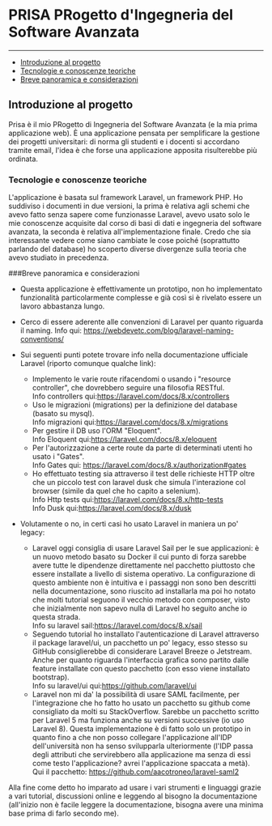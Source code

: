# PRISA PRogetto d'Ingegneria del Software Avanzata

---

- [Introduzione al progetto](#section-1)
- [Tecnologie e conoscenze teoriche](#section-2)
- [Breve panoramica e considerazioni](#section-3)

<a name="section-1"></a>
## Introduzione al progetto

Prisa è il mio PRogetto di Ingegneria del Software Avanzata (e la mia prima applicazione web).
È una applicazione pensata per semplificare la gestione dei progetti universitari: di norma gli studenti e i docenti si accordano tramite email, l'idea è che forse una applicazione apposita risulterebbe più ordinata.

<a name="section-2"></a>
### Tecnologie e conoscenze teoriche
L'applicazione è basata sul framework Laravel, un framework PHP.
Ho suddiviso i documenti in due versioni, la prima è relativa agli schemi che avevo fatto senza sapere come funzionasse Laravel, avevo usato solo le mie conoscenze acquisite dal corso di basi di dati e ingegneria del software avanzata, la seconda è relativa all'implementazione finale.
Credo che sia interessante vedere come siano cambiate le cose poiché (soprattutto parlando del database) ho scoperto diverse divergenze sulla teoria che avevo studiato in precedenza.

<a name="section-3"></a>
###Breve panoramica e considerazioni
- Questa applicazione è effettivamente un prototipo, non ho implementato funzionalità particolarmente complesse e già così si è rivelato essere un lavoro abbastanza lungo.
- Cerco di essere aderente alle convenzioni di Laravel per quanto riguarda il naming. 
Info qui: https://webdevetc.com/blog/laravel-naming-conventions/
- Sui seguenti punti potete trovare info nella documentazione ufficiale Laravel (riporto comunque qualche link):
    - Implemento le varie route rifacendomi o usando i "resource controller", che dovrebbero seguire una filosofia RESTful.  
    Info controllers qui:https://laravel.com/docs/8.x/controllers
    - Uso le migrazioni (migrations) per la definizione del database (basato su mysql).  
    Info migrazioni qui:https://laravel.com/docs/8.x/migrations
    - Per gestire il DB uso l'ORM "Eloquent".  
    Info Eloquent qui:https://laravel.com/docs/8.x/eloquent
    - Per l'autorizzazione a certe route da parte di determinati utenti ho usato i "Gates".    
    Info Gates qui: https://laravel.com/docs/8.x/authorization#gates
    - Ho effettuato testing sia attraverso il test delle richieste HTTP oltre che un piccolo test con laravel dusk che simula l'interazione col browser (simile da quel che ho capito a selenium).  
    Info Http tests qui:https://laravel.com/docs/8.x/http-tests  
    Info Dusk qui:https://laravel.com/docs/8.x/dusk  

- Volutamente o no, in certi casi ho usato Laravel in maniera un po' legacy:
    - Laravel oggi consiglia di usare Laravel Sail per le sue applicazioni: è un nuovo metodo basato su Docker il cui punto di forza sarebbe avere tutte le dipendenze direttamente nel pacchetto piuttosto che essere installate a livello di sistema operativo. La configurazione di questo ambiente non è intuitiva e i passaggi non sono ben descritti nella documentazione, sono riuscito ad installarla ma poi ho notato che molti tutorial seguono il vecchio metodo con composer, visto che inizialmente non sapevo nulla di Laravel ho seguito anche io questa strada.   
    Info su laravel sail:https://laravel.com/docs/8.x/sail
    - Seguendo tutorial ho installato l'autenticazione di Laravel attraverso il package laravel/ui, un pacchetto un po' legacy, esso stesso su GitHub consiglierebbe di considerare Laravel Breeze o Jetstream. Anche per quanto riguarda l'interfaccia grafica sono partito dalle feature installate con questo pacchetto (con esso viene installato bootstrap).   
    Info su laravel/ui qui:https://github.com/laravel/ui
    - Laravel non mi da' la possibilità di usare SAML facilmente, per l'integrazione che ho fatto ho usato un pacchetto su github come consigliato da molti su StackOverflow. 
    Sarebbe un pacchetto scritto per Laravel 5 ma funziona anche su versioni successive (io uso Laravel 8).
    Questa implementazione è di fatto solo un prototipo in quanto fino a che non posso collegare l'applicazione all'IDP dell'università non ha senso svilupparla ulteriormente (l'IDP passa degli attributi che servirebbero alla applicazione ma senza di essi come testo l'applicazione? avrei l'applicazione spaccata a metà).  
    Qui il pacchetto: https://github.com/aacotroneo/laravel-saml2
    
Alla fine come detto ho imparato ad usare i vari strumenti e linguaggi grazie a vari tutorial, discussioni online e leggendo al bisogno la documentazione (all'inizio non è facile leggere la documentazione, bisogna avere una minima base prima di farlo secondo me).